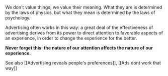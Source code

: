 We don't value things; we value their meaning. What they are is determined by the laws of physics, but what they mean is determined by the laws of psychology.

Advertising often works in this way: a great deal of the effectiveness of advertising derives from its power to direct attention to favorable aspects of an experience, in order to change the experience for the better. 

**Never forget this: the nature of our attention affects the nature of our experience.**


See also [[Advertising reveals people's preferences]], [[Ads dont work that way]]
